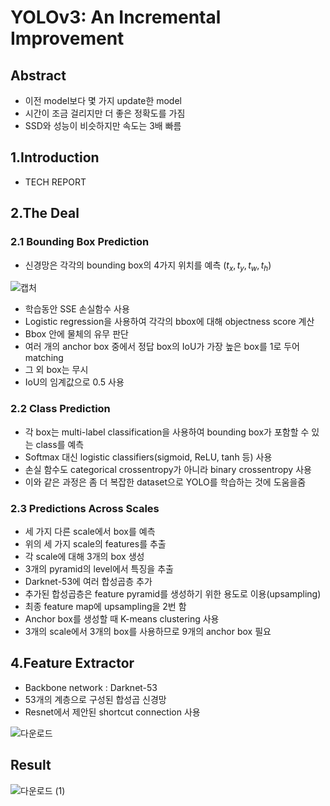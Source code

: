 # YOLOv3: An Incremental Improvement

## Abstract
- 이전 model보다 몇 가지 update한 model
- 시간이 조금 걸리지만 더 좋은 정확도를 가짐
- SSD와 성능이 비슷하지만 속도는 3배 빠름


## 1.Introduction
- TECH REPORT

## 2.The Deal

### 2.1 Bounding Box Prediction
- 신경망은 각각의 bounding box의 4가지 위치를 예측 $(t_x,t_y,t_w,t_h)$

![캡처](https://user-images.githubusercontent.com/80622859/194057593-b088371f-307b-428b-9010-036519a89908.PNG)

- 학습동안 SSE 손실함수 사용
- Logistic regression을 사용하여 각각의 bbox에 대해 objectness score 계산
- Bbox 안에 물체의 유무 판단
- 여러 개의 anchor box 중에서 정답 box의 IoU가 가장 높은 box를 1로 두어 matching
- 그 외 box는 무시
- IoU의 임계값으로 0.5 사용

### 2.2 Class Prediction
- 각 box는 multi-label classification을 사용하여 bounding box가 포함할 수 있는 class를 예측
- Softmax 대신 logistic classifiers(sigmoid, ReLU, tanh 등) 사용
- 손실 함수도 categorical crossentropy가 아니라 binary crossentropy 사용
- 이와 같은 과정은 좀 더 복잡한 dataset으로 YOLO를 학습하는 것에 도움을줌

### 2.3 Predictions Across Scales
- 세 가지 다른 scale에서 box를 예측
- 위의 세 가지 scale의 features를 추출
- 각 scale에 대해 3개의 box 생성
- 3개의 pyramid의 level에서 특징을 추출
- Darknet-53에 여러 합성곱층 추가
- 추가된 합성곱층은 feature pyramid를 생성하기 위한 용도로 이용(upsampling)
- 최종 feature map에 upsampling을 2번 함
- Anchor box를 생성할 때 K-means clustering 사용
- 3개의 scale에서 3개의 box를 사용하므로 9개의 anchor box 필요

## 4.Feature Extractor 
- Backbone network : Darknet-53
- 53개의 계층으로 구성된 합성곱 신경망
- Resnet에서 제안된 shortcut connection 사용

![다운로드](https://user-images.githubusercontent.com/80622859/194068473-56c32ec3-164d-40d7-848a-fec2bc682359.png)

## Result

![다운로드 (1)](https://user-images.githubusercontent.com/80622859/194068519-92b92837-42d5-4b8c-b7b0-2fd3bf04fe46.png)



